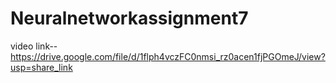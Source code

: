 # Neuralnetworkassignment7
video link--https://drive.google.com/file/d/1flph4vczFC0nmsi_rz0acen1fjPGOmeJ/view?usp=share_link
